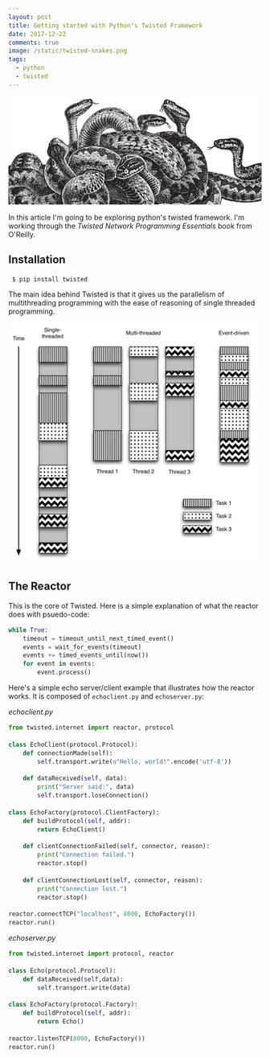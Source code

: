 ```yaml
---
layout: post
title: Getting started with Python's Twisted Framework
date: 2017-12-22
comments: true
image: /static/twisted-snakes.png
tags:
  - python
  - twisted
---
```


![png](/static/twisted-snakes.png)

In this article I'm going to be exploring python's twisted framework. I'm working through the _Twisted Network Programming Essentials_ book from O'Reilly.

## Installation

```terminal
 $ pip install twisted
```

The main idea behind Twisted is that it gives us the parallelism of multithreading programming with the ease of reasoning of single threaded programming.

![png](/static/event-driven.jpg)

## The Reactor

This is the core of Twisted. Here is a simple explanation of what the reactor does with psuedo-code:

```python
while True:
    timeout = timeout_until_next_timed_event()
    events = wait_for_events(timeout)
    events += timed_events_until(now())
    for event in events:
        event.process()
```

Here's a simple echo server/client example that illustrates how the reactor works. It is composed of `echoclient.py` and `echoserver.py`:

_echoclient.py_

```python
from twisted.internet import reactor, protocol

class EchoClient(protocol.Protocol):
    def connectionMade(self):
        self.transport.write(u"Hello, world!".encode('utf-8'))

    def dataReceived(self, data):
        print("Server said:", data)
        self.transport.loseConnection()

class EchoFactory(protocol.ClientFactory):
    def buildProtocol(self, addr):
        return EchoClient()

    def clientConnectionFailed(self, connector, reason):
        print("Connection failed.")
        reactor.stop()

    def clientConnectionLost(self, connector, reason):
        print("Connection lost.")
        reactor.stop()

reactor.connectTCP("localhost", 8000, EchoFactory())
reactor.run()
```

_echoserver.py_

```python
from twisted.internet import protocol, reactor

class Echo(protocol.Protocol):
    def dataReceived(self,data):
        self.transport.write(data)

class EchoFactory(protocol.Factory):
    def buildProtocol(self, addr):
        return Echo()

reactor.listenTCP(8000, EchoFactory())
reactor.run()
```
